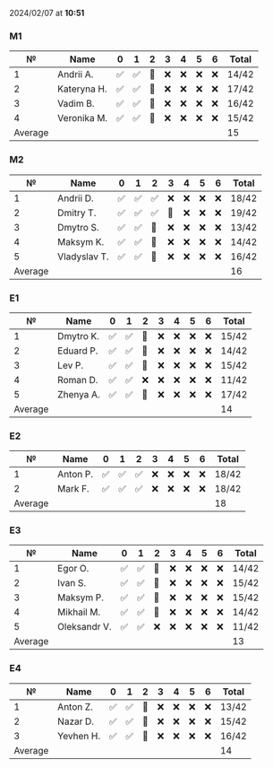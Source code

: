 2024/02/07 at **10:51**
### M1
|№|Name|0|1|2|3|4|5|6|Total|
|-----|-----|-----|-----|-----|-----|-----|-----|-----|-----|
|1|Andrii A.|✅|✅|🔄|❌|❌|❌|❌|14/42|
|2|Kateryna H.|✅|✅|🔄|❌|❌|❌|❌|17/42|
|3|Vadim B.|✅|✅|🔄|❌|❌|❌|❌|16/42|
|4|Veronika M.|✅|✅|🔄|❌|❌|❌|❌|15/42|
|Average|||||||||15|
### M2
|№|Name|0|1|2|3|4|5|6|Total|
|-----|-----|-----|-----|-----|-----|-----|-----|-----|-----|
|1|Andrii D.|✅|✅|✅|❌|❌|❌|❌|18/42|
|2|Dmitry T.|✅|✅|✅|🔄|❌|❌|❌|19/42|
|3|Dmytro S.|✅|✅|🔄|❌|❌|❌|❌|13/42|
|4|Maksym K.|✅|✅|🔄|❌|❌|❌|❌|14/42|
|5|Vladyslav T.|✅|✅|🔄|❌|❌|❌|❌|16/42|
|Average|||||||||16|
### E1
|№|Name|0|1|2|3|4|5|6|Total|
|-----|-----|-----|-----|-----|-----|-----|-----|-----|-----|
|1|Dmytro K.|✅|✅|🔄|❌|❌|❌|❌|15/42|
|2|Eduard P.|✅|✅|🔄|❌|❌|❌|❌|14/42|
|3|Lev P.|✅|✅|🔄|❌|❌|❌|❌|15/42|
|4|Roman D.|✅|✅|❌|❌|❌|❌|❌|11/42|
|5|Zhenya A.|✅|✅|🔄|❌|❌|❌|❌|17/42|
|Average|||||||||14|
### E2
|№|Name|0|1|2|3|4|5|6|Total|
|-----|-----|-----|-----|-----|-----|-----|-----|-----|-----|
|1|Anton P.|✅|✅|✅|❌|❌|❌|❌|18/42|
|2|Mark F.|✅|✅|✅|❌|❌|❌|❌|18/42|
|Average|||||||||18|
### E3
|№|Name|0|1|2|3|4|5|6|Total|
|-----|-----|-----|-----|-----|-----|-----|-----|-----|-----|
|1|Egor O.|✅|✅|🔄|❌|❌|❌|❌|14/42|
|2|Ivan S.|✅|✅|🔄|❌|❌|❌|❌|15/42|
|3|Maksym P.|✅|✅|🔄|❌|❌|❌|❌|15/42|
|4|Mikhail M.|✅|✅|🔄|❌|❌|❌|❌|14/42|
|5|Oleksandr V.|✅|✅|❌|❌|❌|❌|❌|11/42|
|Average|||||||||13|
### E4
|№|Name|0|1|2|3|4|5|6|Total|
|-----|-----|-----|-----|-----|-----|-----|-----|-----|-----|
|1|Anton Z.|✅|✅|🔄|❌|❌|❌|❌|13/42|
|2|Nazar D.|✅|✅|🔄|❌|❌|❌|❌|15/42|
|3|Yevhen H.|✅|✅|🔄|❌|❌|❌|❌|16/42|
|Average|||||||||14|
